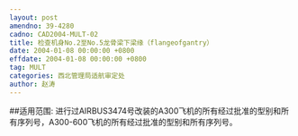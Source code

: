```yaml
---
layout: post
amendno: 39-4280
cadno: CAD2004-MULT-02
title: 检查机身No.2至No.5龙骨梁下梁缘（flangeofgantry）
date: 2004-01-08 00:00:00 +0800
effdate: 2004-01-08 00:00:00 +0800
tag: MULT
categories: 西北管理局适航审定处
author: 赵涛
---
```


##适用范围:
进行过AIRBUS3474号改装的A300飞机的所有经过批准的型别和所有序列号，A300-600飞机的所有经过批准的型别和所有序列号。

